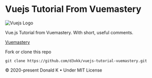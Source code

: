 # Vuejs Tutorial From Vuemastery

![Vuejs Logo](https://github.com/d3vkk/vuejs-tutorial-vuemastery/blob/master/vuejs-logo.png)

Vue.js Tutorial from Vuemastery. With short, useful comments.

[Vuemastery](https://www.vuemastery.com/courses/intro-to-vue-js/vue-instance)

Fork or clone this repo
```
git clone https://github.com/d3vkk/vuejs-tutorial-vuemastery.git
```

© 2020-present Donald K • Under MIT License
